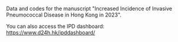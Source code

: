 Data and codes for the manuscript "Increased Incidence of Invasive Pneumococcal Disease in Hong Kong in 2023". 

You can also access the IPD dashboard: https://www.d24h.hk/ipddashboard/
